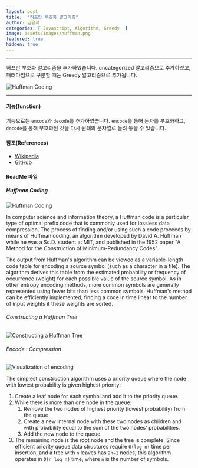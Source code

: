 ```yaml
---
layout: post
title:  "허프만 부호화 알고리즘"
author: 김윤지
categories: [ Javascript, Algorithm, Greedy  ]
image: assets/images/huffman.png
featured: true
hidden: true
---
```

***
허프만 부호화 알고리즘을 추가하였습니다.
uncategorized 알고리즘으로 추가하였고,
패러다임으로 구분할 때는 Greedy 알고리즘으로 추가됩니다.


![Huffman Coding](https://upload.wikimedia.org/wikipedia/commons/thumb/8/82/Huffman_tree_2.svg/1920px-Huffman_tree_2.svg.png)


***
#### 기능(function)

기능으로는 `encode`와 `decode`를 추가하였습니다.
`encode`를 통해 문자를 부호화하고, `decode`를 통해 부호화된 것을 다시 원래의 문자열로 돌려 놓을 수 있습니다.


#### 참조(References)

- [Wikipedia](https://en.wikipedia.org/wiki/Huffman_coding)
- [GitHub](https://gist.github.com/1995eaton/86f10f4d0247b4e4e65e)


#### ReadMe 파일

##### Huffman Coding
![Huffman Coding](https://upload.wikimedia.org/wikipedia/commons/thumb/8/82/Huffman_tree_2.svg/1920px-Huffman_tree_2.svg.png)


In computer science and information theory, 
a Huffman code is a particular type of optimal prefix code
that is commonly used for lossless data compression. 
The process of finding and/or using such a code proceeds by means of Huffman coding, an algorithm developed by David A.
Huffman while he was a Sc.D. student at MIT, and published in the 1952 
paper "A Method for the Construction of Minimum-Redundancy Codes".

The output from Huffman's algorithm can be viewed as a variable-length code table 
for encoding a source symbol (such as a character in a file). 
The algorithm derives this table from the estimated probability or frequency of occurrence (weight) 
for each possible value of the source symbol. 
As in other entropy encoding methods, 
more common symbols are generally represented using fewer bits than less common symbols. 
Huffman's method can be efficiently implemented,
finding a code in time linear to the number of input weights if these weights are sorted.

###### Constructing a Huffman Tree
![Constructing a Huffman Tree](https://upload.wikimedia.org/wikipedia/commons/d/d8/HuffmanCodeAlg.png)



###### Encode : Compression

![Visualization of encoding](https://upload.wikimedia.org/wikipedia/commons/thumb/a/a0/Huffman_coding_visualisation.svg/1920px-Huffman_coding_visualisation.svg.png)

The simplest construction algorithm uses a priority queue where the node with lowest probability is given highest priority:

1. Create a leaf node for each symbol and add it to the priority queue.
2. While there is more than one node in the queue:
    1. Remove the two nodes of highest priority (lowest probability) from the queue
    2. Create a new internal node with these two nodes as children and with probability equal to the sum of the two nodes' probabilities.
    3. Add the new node to the queue.
3. The remaining node is the root node and the tree is complete.
Since efficient priority queue data structures require `O(log n)` time per insertion, and a tree with `n` leaves has `2n−1` nodes, this algorithm operates in `O(n log n)` time, where `n` is the number of symbols.
